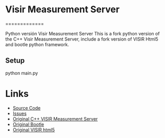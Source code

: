 # Visir Measurement Server
=============

Python versión Visir Measurement Server
This is a fork python version of the C++ Visir Measurement Server, include a fork version of VISIR Html5 and bootle python framework.

Setup
-----

python main.py


Links
=====

* [Source Code](https://github.com/yarigijon/Visir_measurement)
* [Issues](https://github.com/yarigijon/Visir_measurement/issues)
* [Original C++ VISIR Measurement Server](http://svn.openlabs.bth.se/trac/)
* [Original Bootle](https://github.com/bottlepy/bottle)
* [Original VISIR html5](https://github.com/JohanZackrisson/visir_html5)
